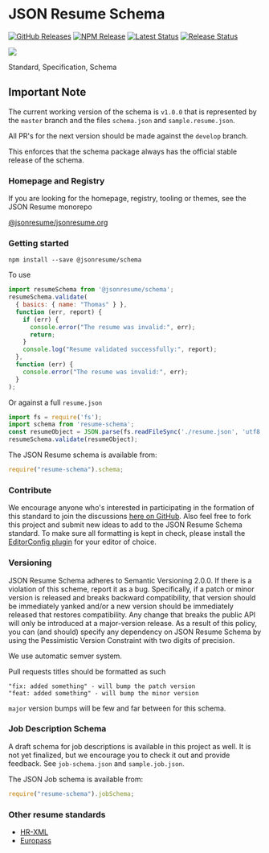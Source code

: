 # JSON Resume Schema

[![GitHub Releases](https://badgen.net/github/tag/jsonresume/resume-schema)](https://github.com/jsonresume/resume-schema/releases)
[![NPM Release](https://badgen.net/npm/v/resume-schema)](https://www.npmjs.com/package/resume-schema)
[![Latest Status](https://github.com/jsonresume/resume-schema/workflows/Latest/badge.svg)](https://github.com/vanillawc/wc-template/actions)
[![Release Status](https://github.com/jsonresume/resume-schema/workflows/Release/badge.svg)](https://github.com/vanillawc/wc-template/actions)

[![](https://dcbadge.limes.pink/api/server/GTZtn8pTXC)](https://discord.gg/GTZtn8pTXC)

Standard, Specification, Schema

## Important Note  

The current working version of the schema is `v1.0.0` that is represented by the `master` branch and the files `schema.json` and `sample.resume.json`. 

All PR's for the next version should be made against the `develop` branch. 

This enforces that the schema package always has the official stable release of the schema.

### Homepage and Registry

If you are looking for the homepage, registry, tooling or themes, see the JSON Resume monorepo

[@jsonresume/jsonresume.org](https://github.com/jsonresume/jsonresume.org/)
 

### Getting started

```
npm install --save @jsonresume/schema
```

To use

```js
import resumeSchema from '@jsonresume/schema';
resumeSchema.validate(
  { basics: { name: "Thomas" } },
  function (err, report) {
    if (err) {
      console.error("The resume was invalid:", err);
      return;
    }
    console.log("Resume validated successfully:", report);
  },
  function (err) {
    console.error("The resume was invalid:", err);
  }
);
```

Or against a full `resume.json`

```js
import fs = require('fs');
import schema from 'resume-schema';
const resumeObject = JSON.parse(fs.readFileSync('./resume.json', 'utf8'));
resumeSchema.validate(resumeObject);
```

The JSON Resume schema is available from:

```js
require("resume-schema").schema;
```

### Contribute

We encourage anyone who's interested in participating in the formation of this standard to join the discussions [here on GitHub](https://github.com/jsonresume/resume-schema/issues). Also feel free to fork this project and submit new ideas to add to the JSON Resume Schema standard. To make sure all formatting is kept in check, please install the [EditorConfig plugin](http://editorconfig.org/) for your editor of choice.

### Versioning

JSON Resume Schema adheres to Semantic Versioning 2.0.0. If there is a violation of
this scheme, report it as a bug. Specifically, if a patch or minor version is
released and breaks backward compatibility, that version should be immediately
yanked and/or a new version should be immediately released that restores
compatibility. Any change that breaks the public API will only be introduced at
a major-version release. As a result of this policy, you can (and should)
specify any dependency on JSON Resume Schema by using the Pessimistic Version
Constraint with two digits of precision.

We use automatic semver system.

Pull requests titles should be formatted as such

```
"fix: added something" - will bump the patch version
"feat: added something" - will bump the minor version
```

`major` version bumps will be few and far between for this schema.

### Job Description Schema

A draft schema for job descriptions is available in this project as well. It is not yet finalized, but we encourage you to check it out and provide feedback. See `job-schema.json` and `sample.job.json`.

The JSON Job schema is available from:

```js
require("resume-schema").jobSchema;
```

### Other resume standards

- [HR-XML](https://schemas.liquid-technologies.com/HR-XML/2007-04-15/)
- [Europass](http://europass.cedefop.europa.eu/about-europass)
